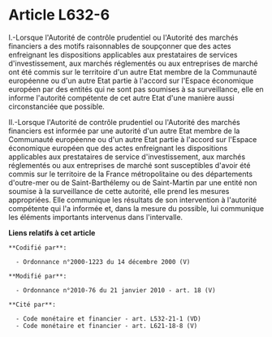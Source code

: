 # Article L632-6

I.-Lorsque l'Autorité de contrôle prudentiel ou l'Autorité des marchés financiers a des motifs raisonnables de soupçonner que
des actes enfreignant les dispositions applicables aux prestataires de services d'investissement, aux marchés réglementés ou
aux entreprises de marché ont été commis sur le territoire d'un autre Etat membre de la Communauté européenne ou d'un autre
Etat partie à l'accord sur l'Espace économique européen par des entités qui ne sont pas soumises à sa surveillance, elle en
informe l'autorité compétente de cet autre Etat d'une manière aussi circonstanciée que possible. 

II.-Lorsque l'Autorité de contrôle prudentiel ou l'Autorité des marchés financiers est informée par une autorité d'un autre
Etat membre de la Communauté européenne ou d'un autre Etat partie à l'accord sur l'Espace économique européen que des actes
enfreignant les dispositions applicables aux prestataires de service d'investissement, aux marchés réglementés ou aux
entreprises de marché sont susceptibles d'avoir été commis sur le territoire de la France métropolitaine ou des départements
d'outre-mer ou de Saint-Barthélemy ou de Saint-Martin par une entité non soumise à la surveillance de cette autorité, elle
prend les mesures appropriées. Elle communique les résultats de son intervention à l'autorité compétente qui l'a informée et,
dans la mesure du possible, lui communique les éléments importants intervenus dans l'intervalle.

**Liens relatifs à cet article**

	**Codifié par**:

	  - Ordonnance n°2000-1223 du 14 décembre 2000 (V)

	**Modifié par**:

	  - Ordonnance n°2010-76 du 21 janvier 2010 - art. 18 (V)

	**Cité par**:

	  - Code monétaire et financier - art. L532-21-1 (VD)
	  - Code monétaire et financier - art. L621-18-8 (V)
